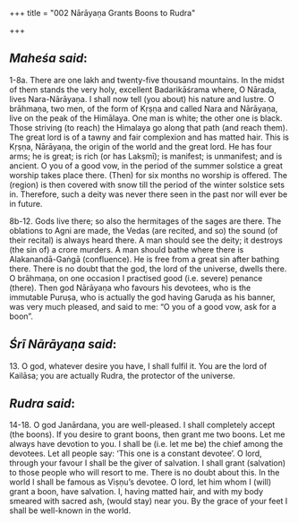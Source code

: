 +++
title = "002 Nārāyaṇa Grants Boons to Rudra"

+++
 

## *Maheśa said*:

1-8a. There are one lakh and twenty-five thousand mountains. In the midst of them stands the very holy, excellent Badarikāśrama where, O Nārada, lives Nara-Nārāyaṇa. I shall now tell (you about) his nature and lustre. O brāhmaṇa, two men, of the form of Kṛṣṇa and called Nara and Nārāyaṇa, live on the peak of the Himālaya. One man is white; the other one is black. Those striving (to reach) the Himalaya go along that path (and reach them). The great lord is of a tawny and fair complexion and has matted hair. This is Kṛṣṇa, Nārāyaṇa, the origin of the world and the great lord. He has four arms; he is great; is rich (or has Lakṣmī); is manifest; is unmanifest; and is ancient. O you of a good vow, in the period of the summer solstice a great worship takes place there. (Then) for six months no worship is offered. The (region) is then covered with snow till the period of the winter solstice sets in. Therefore, such a deity was never there seen in the past nor will ever be in future.

8b-12. Gods live there; so also the hermitages of the sages are there. The oblations to Agni are made, the Vedas (are recited, and so) the sound (of their recital) is always heard there. A man should see the deity; it destroys (the sin of) a crore murders. A man should bathe where there is Alakanandā-Gaṅgā (confluence). He is free from a great sin after bathing there. There is no doubt that the god, the lord of the universe, dwells there. O brāhmaṇa, on one occasion I practised good (i.e. severe) penance (there). Then god Nārāyaṇa who favours his devotees, who is the immutable Puruṣa, who is actually the god having Garuḍa as his banner, was very much pleased, and said to me: “O you of a good vow, ask for a boon”.

## *Śrī Nārāyaṇa said*:

13\. O god, whatever desire you have, I shall fulfil it. You are the lord of Kailāsa; you are actually Rudra, the protector of the universe.

## *Rudra said*:

14-18. O god Janārdana, you are well-pleased. I shall completely accept (the boons). If you desire to grant boons, then grant me two boons. Let me always have devotion to you. I shall be (i.e. let me be) the chief among the devotees. Let all people say: ‘This one is a constant devotee’. O lord, through your favour I shall be the giver of salvation. I shall grant (salvation) to those people who will resort to me. There is no doubt about this. In the world I shall be famous as Viṣṇu’s devotee. O lord, let him whom I (will) grant a boon, have salvation. I, having matted hair, and with my body smeared with sacred ash, (would stay) near you. By the grace of your feet I shall be well-known in the world.


